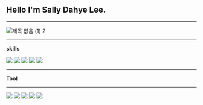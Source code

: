 ## Hello I'm Sally Dahye Lee.

---

![제목 없음 (1) 2](https://user-images.githubusercontent.com/75000708/212840554-ed290964-0caa-4858-9101-e99b48f9595c.png)


---

**skills**

<img src="https://img.shields.io/badge/react-blue?style=flat&logo=React&logoColor=61DAFB"/> <img src="https://img.shields.io/badge/html5-orange?style=flat&logo=HTML5&logoColor=white"/> <img src="https://img.shields.io/badge/css3-1572B6?style=flat&logo=CSS3&logoColor=white"/> <img src="https://img.shields.io/badge/javascript-yellow?style=flat&logo=JavaScript&logoColor=white"/> <img src="https://img.shields.io/badge/Linux-black?style=flat&logo=Linux&logoColor=white"/>

---

**Tool**

---

<img src="https://img.shields.io/badge/vsCode-007ACC?style=flat&logo=Visual Studio Code&logoColor=white"/>
<img src="https://img.shields.io/badge/Git-F05032?style=flat&logo=Git&logoColor=white"/>
<img src="https://img.shields.io/badge/GitHub-181717?style=flat&logo=GitHub&logoColor=white">
<img src="https://img.shields.io/badge/Slack-green?style=flat&logo=Slack&logoColor=white">
<img src="https://img.shields.io/badge/Trello-blue?style=flat&logo=Trello&logoColor=white">

